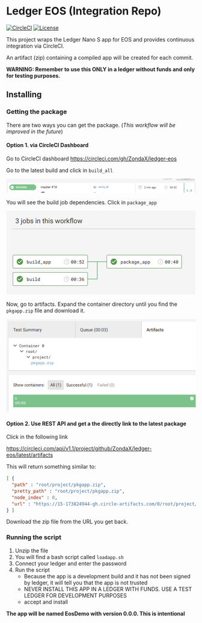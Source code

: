 # Ledger EOS (Integration Repo)

[![CircleCI](https://circleci.com/gh/ZondaX/ledger-eos.svg?style=svg)](https://circleci.com/gh/ZondaX/ledger-eos) [![License](https://img.shields.io/badge/License-Apache%202.0-blue.svg)](https://opensource.org/licenses/Apache-2.0)

This project wraps the Ledger Nano S app for EOS and provides continuous integration via CircleCI.

An artifact (zip) containing a compiled app will be created for each commit.

**WARNING: Remember to use this ONLY in a ledger without funds and only for testing purposes.**

## Installing

### Getting the package

There are two ways you can get the package. (*This workflow will be improved in the future*)

#### Option 1. via CircleCI Dashboard

Go to CircleCI dashboard https://circleci.com/gh/ZondaX/ledger-eos

Go to the latest build and click in `build_all`

![alt text](docs/builds.png)

You will see the build job dependencies. Click in `package_app`

![alt text](docs/tree.png)

Now, go to artifacts. Expand the container directory until you find the `pkgapp.zip` file and download it.

![alt text](docs/artifact.png)



#### Option 2. Use REST API and get a the directly link to the latest package

Click in the following link

https://circleci.com/api/v1.1/project/github/ZondaX/ledger-eos/latest/artifacts

This will return something similar to:

```json
[ {
  "path" : "root/project/pkgapp.zip",
  "pretty_path" : "root/project/pkgapp.zip",
  "node_index" : 0,
  "url" : "https://15-173824944-gh.circle-artifacts.com/0/root/project/pkgapp.zip"
} ]
```

Download the zip file from the URL you get back.

### Running the script

1. Unzip the file
2. You will find a bash script called `loadapp.sh`
3. Connect your ledger and enter the password
4. Run the script
   - Because the app is a development build and it has not been signed by ledger, it will tell you that the app is not trusted
   - NEVER INSTALL THIS APP IN A LEDGER WITH FUNDS. USE A TEST LEDGER FOR DEVELOPMENT PURPOSES 
   - accept and install

**The app will be named EosDemo with version 0.0.0. This is intentional**

